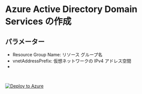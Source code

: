 # Azure Active Directory Domain Services の作成

## パラメーター
- Resource Group Name: リソース グループ名
- vnetAddressPrefix: 仮想ネットワークの IPv4 アドレス空間
- 

<br />

[![Deploy to Azure](https://aka.ms/deploytoazurebutton)](https://portal.azure.com/#create/Microsoft.Template/uri/https%3A%2F%2Fraw.githubusercontent.com%2Fhiroyay-ms%2FServer-Migration-Hands-on-Lab%2Fhiroyay%2FHands-on%2520lab%2Fazure-templates%2F01-resource-group%2Fresource-group-deploy.json)